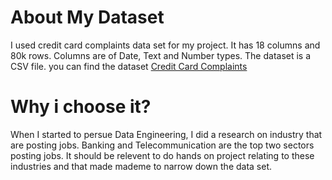 # About My Dataset
I used credit card complaints data set for my project. It has 18 columns and 80k rows. Columns are of Date, Text and Number types.  The dataset is a CSV file.
you can find the dataset [Credit Card Complaints]( https://data.world/dataquest/bank-and-credit-card-complaints)
# Why i choose it?
When I started to persue Data Engineering, I did a research on industry that are posting jobs.  Banking and Telecommunication are the top two sectors posting jobs.  It should be relevent to do hands on project relating to these industries and that made mademe to narrow down the data set.

